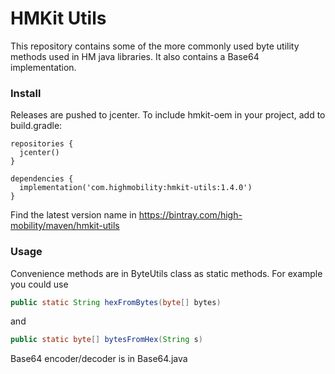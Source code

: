 # HMKit Utils

This repository contains some of the more commonly used byte utility methods used in HM java libraries. It also contains a Base64 implementation.

### Install

Releases are pushed to jcenter. To include hmkit-oem in your project, add to build.gradle:

```
repositories {
  jcenter()
}

dependencies {
  implementation('com.highmobility:hmkit-utils:1.4.0')
}
```

Find the latest version name in https://bintray.com/high-mobility/maven/hmkit-utils

### Usage

Convenience methods are in ByteUtils class as static methods. For example you could use

```java
public static String hexFromBytes(byte[] bytes)
```

and

```java
public static byte[] bytesFromHex(String s)
```

Base64 encoder/decoder is in Base64.java
